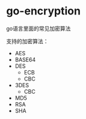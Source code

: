# go-encryption

go语言里面的常见加密算法


支持的加密算法：

- AES
- BASE64
- DES
    - ECB
    - CBC
- 3DES
    - CBC
- MD5
- RSA
- SHA